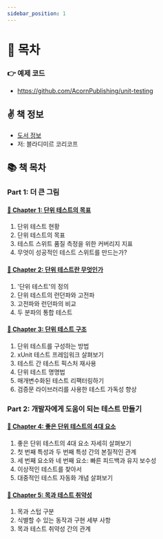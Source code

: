 ```yaml
---
sidebar_position: 1
---
```


# 🚀 목차

### 👉 예제 코드
- https://github.com/AcornPublishing/unit-testing

## ✌️ 책 정보
- [도서 정보](http://www.yes24.com/Product/Goods/104084175)
- 저: 블라디미르 코리코프

## 📚 책 목차

### Part 1: 더 큰 그림

#### [🎈 Chapter 1: 단위 테스트의 목표](/docs/test/unit-test/chapter-1)
1. 단위 테스트 현황
2. 단위 테스트의 목표
3. 테스트 스위트 품질 측정을 위한 커버리지 지표
4. 무엇이 성공적인 테스트 스위트를 만드는가?

#### [🎈 Chapter 2: 단위 테스트란 무엇인가](/docs/test/unit-test/chapter-2)
1. '단위 테스트'의 정의
2. 단위 테스트의 런던파와 고전파
3. 고전파와 런던파의 비교
4. 두 분파의 통합 테스트

#### [🎈 Chapter 3: 단위 테스트 구조](/docs/test/unit-test/chapter-3)
1. 단위 테스트를 구성하는 방법
2. xUnit 테스트 프레임워크 살펴보기
3. 테스트 간 테스트 픽스처 재사용
4. 단위 테스트 명명법
5. 매개변수화된 테스트 리팩터링하기
6. 검증문 라이브러리를 사용한 테스트 가독성 향상

### Part 2: 개발자에게 도움이 되는 테스트 만들기

#### [🎈 Chapter 4: 좋은 단위 테스트의 4대 요소](/docs/test/unit-test/chapter-4)
1. 좋은 단위 테스트의 4대 요소 자세히 살펴보기
2. 첫 번째 특성과 두 번째 특성 간의 본질적인 관계
3. 세 번째 요소와 네 번째 요소: 빠른 피드백과 유지 보수성
4. 이상적인 테스트를 찾아서
5. 대중적인 테스트 자동화 개념 살펴보기

#### [🎈 Chapter 5: 목과 테스트 취약성](/docs/test/unit-test/chapter-5)
1. 목과 스텁 구분
2. 식별할 수 있는 동작과 구현 세부 사항
3. 목과 테스트 취약성 간의 관계
